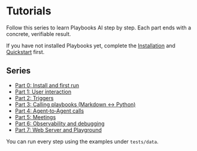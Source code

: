 # Tutorials

Follow this series to learn Playbooks AI step by step. Each part ends with a concrete, verifiable result.

If you have not installed Playbooks yet, complete the [Installation](../get-started/installation.md) and [Quickstart](../get-started/quickstart.md) first.

## Series

- [Part 0: Install and first run](part-0-install-first-run.md)
- [Part 1: User interaction](part-1-user-interaction.md)
- [Part 2: Triggers](part-2-triggers.md)
- [Part 3: Calling playbooks (Markdown ↔ Python)](part-3-calls-markdown-python.md)
- [Part 4: Agent‑to‑Agent calls](part-4-agent-to-agent.md)
- [Part 5: Meetings](part-5-meetings.md)
- [Part 6: Observability and debugging](part-6-observability-debugging.md)
- [Part 7: Web Server and Playground](part-7-web-server-playground.md)

You can run every step using the examples under `tests/data`.
